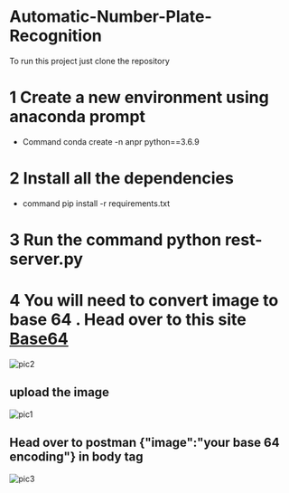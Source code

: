 # Automatic-Number-Plate-Recognition


To run this project just clone the repository

# 1 Create a new environment using anaconda prompt

* Command conda create -n anpr python==3.6.9

# 2 Install all the dependencies

* command pip install -r requirements.txt

# 3 Run the command python rest-server.py

# 4 You will need to convert image to base 64 . Head over to this site [Base64](https://base64.guru/converter/encode/image)

![pic2](https://user-images.githubusercontent.com/17935364/93898110-7d32b280-fd10-11ea-9bb6-bc790bf23823.png)

## upload the image

![pic1](https://user-images.githubusercontent.com/17935364/93898016-5f654d80-fd10-11ea-8263-38f9a74995fa.png)

## Head over to postman  {"image":"your base 64 encoding"} in body tag

![pic3](https://user-images.githubusercontent.com/17935364/93898690-18c42300-fd11-11ea-9dbf-f8f27f70c48e.png)




